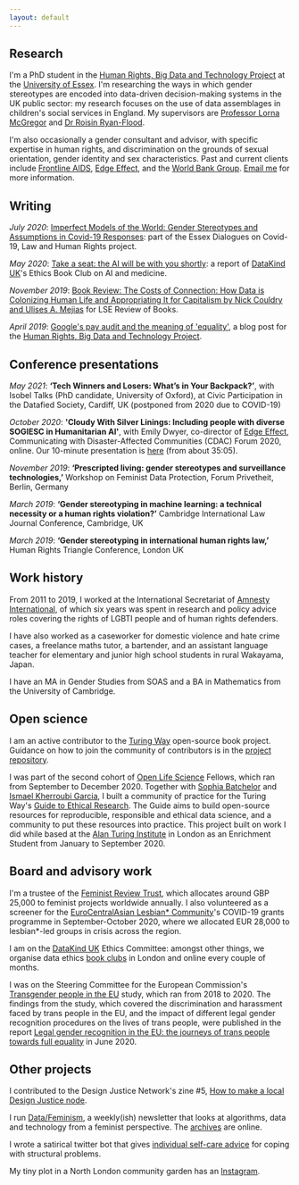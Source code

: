 ```yaml
---
layout: default
---
```


## Research

I'm a PhD student in the [Human Rights, Big Data and Technology Project](https://hrbdt.ac.uk/) at the [University of Essex](https://www.essex.ac.uk/). 
I'm researching the ways in which gender stereotypes are encoded into data-driven decision-making systems in the UK public sector: 
my research focuses on the use of data assemblages in children's social services in England. 
My supervisors are [Professor Lorna McGregor](https://www.essex.ac.uk/people/mcgre64903/lorna-mcgregor) and [Dr Roisin Ryan-Flood](https://www.essex.ac.uk/people/ryanf84501/roisin-ryan-flood).

I'm also occasionally a gender consultant and advisor, with specific expertise in human rights, and discrimination on the grounds of sexual orientation, gender identity and sex characteristics. 
Past and current clients include [Frontline AIDS](https://frontlineaids.org/), [Edge Effect](https://www.edgeeffect.org/), and the [World Bank Group](https://www.worldbank.org/). 
[Email me](mailto:laura.carter@essex.ac.uk) for more information.

## Writing

_July 2020_: [Imperfect Models of the World: Gender Stereotypes and Assumptions in Covid-19 Responses](http://repository.essex.ac.uk/28041/): part of the Essex Dialogues on Covid-19, Law and Human Rights project.

_May 2020_: [Take a seat: the AI will be with you shortly](https://medium.com/datakinduk/take-a-seat-the-ai-will-be-with-you-shortly-20b29699ee46): a report of [DataKind UK](https://www.datakind.org/chapters/datakind-uk)'s Ethics Book Club on AI and medicine.

_November 2019_: [Book Review: The Costs of Connection: How Data is Colonizing Human Life and Appropriating It for Capitalism by Nick Couldry and Ulises A. Mejias](https://blogs.lse.ac.uk/lsereviewofbooks/2019/11/19/book-review-the-costs-of-connection-how-data-is-colonizing-human-life-and-appropriating-it-for-capitalism-by-nick-couldry-and-ulises-a-mejias/) for LSE Review of Books.

_April 2019_: [Google's pay audit and the meaning of 'equality'](https://hrcessex.wordpress.com/2019/04/23/googles-pay-audit-and-the-meaning-of-equality/), a blog post for the [Human Rights, Big Data and Technology Project](https://hrbdt.ac.uk/).

## Conference presentations

_May 2021_: **‘Tech Winners and Losers: What’s in Your Backpack?’**, with Isobel Talks (PhD candidate, University of Oxford), at Civic Participation in the Datafied Society, Cardiff, UK (postponed from 2020 due to COVID-19) 

_October 2020_: **'Cloudy With Silver Linings: Including people with diverse SOGIESC in Humanitarian AI'**, with Emily Dwyer, co-director of [Edge Effect](https://www.edgeeffect.org/), Communicating with Disaster-Affected Communities (CDAC) Forum 2020, online. Our 10-minute presentation is [here](https://www.youtube.com/watch?v=LsdogXR0pQU&list=PLCsaGtm-xLw6vGHG2AK-Guc5DCto77Dsi&index=3) (from about 35:05).

_November 2019_: **‘Prescripted living: gender stereotypes and surveillance technologies,’** Workshop on Feminist Data Protection, Forum Privetheit, Berlin, Germany

_March 2019_: **‘Gender stereotyping in machine learning: a technical necessity or a human rights violation?’** Cambridge International Law Journal Conference, Cambridge, UK

_March 2019_: **‘Gender stereotyping in international human rights law,’** Human Rights Triangle Conference, London UK

## Work history

From 2011 to 2019, I worked at the International Secretariat of [Amnesty International](https://www.amnesty.org/en/), of which six years was spent in research and policy advice roles covering the rights of LGBTI people and of human rights defenders.

I have also worked as a caseworker for domestic violence and hate crime cases, a freelance maths tutor, a bartender, and an assistant language teacher for elementary and junior high school students in rural Wakayama, Japan.

I have an MA in Gender Studies from SOAS and a BA in Mathematics from the University of Cambridge.

## Open science 

I am an active contributor to the [Turing Way](https://the-turing-way.netlify.app/welcome) open-source book project.
Guidance on how to join the community of contributors is in the [project repository](https://github.com/alan-turing-institute/the-turing-way/blob/master/CONTRIBUTING.md).

I was part of the second cohort of [Open Life Science](https://openlifesci.org/) Fellows, which ran from September to December 2020. 
Together with [Sophia Batchelor](https://twitter.com/brainonsilicon) and [Ismael Kherroubi Garcia](https://twitter.com/ismaelkhergar), I built a community of practice for the Turing Way's [Guide to Ethical Research](https://the-turing-way.netlify.app/ethical-research/ethical-research.html). 
The Guide aims to build open-source resources for reproducible, responsible and ethical data science, and a community to put these resources into practice. 
This project built on work I did while based at the [Alan Turing Institute](https://www.turing.ac.uk/) in London as an Enrichment Student from January to September 2020.

## Board and advisory work

I'm a trustee of the [Feminist Review Trust](http://www.feminist-review-trust.com/), which allocates around GBP 25,000 to feminist projects worldwide annually. 
I also volunteered as a screener for the [EuroCentralAsian Lesbian* Community](https://europeanlesbianconference.org/)'s COVID-19 grants programme in September-October 2020, where we allocated EUR 28,000 to lesbian*-led groups in crisis across the region.

I am on the [DataKind UK](https://www.datakind.org/chapters/datakind-uk) Ethics Committee: amongst other things, we organise data ethics [book clubs](https://www.eventbrite.co.uk/o/datakind-uk-4112514489) in London and online every couple of months.

I was on the Steering Committee for the European Commission's [Transgender people in the EU](https://ec.europa.eu/info/policies/justice-and-fundamental-rights/combatting-discrimination/lesbian-gay-bi-trans-and-intersex-equality/study-transgender-people-eu_en) study, which ran from 2018 to 2020.
The findings from the study, which covered the discrimination and harassment faced by trans people in the EU, and the impact of different legal gender recognition procedures on the lives of trans people, were published in the report [Legal gender recognition in the EU: the journeys of trans people towards full equality](https://ec.europa.eu/info/policies/justice-and-fundamental-rights/combatting-discrimination/lesbian-gay-bi-trans-and-intersex-equality/studies-and-research-lgbti-equality_en) in June 2020.

## Other projects

I contributed to the Design Justice Network's zine #5, [How to make a local Design Justice node](https://designjustice.org/zines).

I run [Data/Feminism](https://tinyletter.com/data-feminism), a weekly(ish) newsletter that looks at algorithms, data and technology from a feminist perspective. The [archives](https://tinyletter.com/data-feminism/archive) are online.

I wrote a satirical twitter bot that gives [individual self-care advice](https://twitter.com/lifeadvicebot) for coping with structural problems.

My tiny plot in a North London community garden has an [Instagram](https://www.instagram.com/lauragardenn7/).
